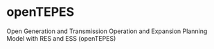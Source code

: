 # openTEPES
Open Generation and Transmission Operation and Expansion Planning Model with RES and ESS (openTEPES)
